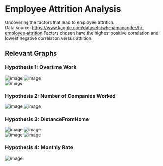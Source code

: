 # Employee Attrition Analysis

Uncovering the factors that lead to employee attrition. <br>
Data source: https://www.kaggle.com/datasets/whenamancodes/hr-employee-attrition
Factors chosen have the highest positive correlation and lowest negative correlation versus attrition.
 
## Relevant Graphs
### Hypothesis 1: Overtime Work
  
![image](https://github.com/user-attachments/assets/ef41a0ba-97dc-445d-b070-ae3520e115c7) ![image](https://github.com/user-attachments/assets/cf704293-0aed-4345-bbdb-dd8391dd1b2c) <br> 
![image](https://github.com/user-attachments/assets/34817a9c-a543-448c-abb2-7209eb548fd3)


### Hypothesis 2: Number of Companies Worked

![image](https://github.com/user-attachments/assets/da4c1c6a-503b-4a54-9b94-455058700877) ![image](https://github.com/user-attachments/assets/2a44349d-38f2-473e-a069-45c16aafccb2)

 
### Hypothesis 3: DistanceFromHome

![image](https://github.com/user-attachments/assets/faade2ed-d183-4ba3-ad51-e9e5a1436aed) ![image](https://github.com/user-attachments/assets/0c9612ee-fa5d-47c1-a88a-d0b3882a9761) <br>
![image](https://github.com/user-attachments/assets/105466d3-a077-4b38-a9cb-48fefbeba174) ![image](https://github.com/user-attachments/assets/b3541c28-96fc-4f9b-b405-96116a39d9c5)


### Hypothesis 4: Monthly Rate

![image](https://github.com/user-attachments/assets/fc359701-d775-4d34-9536-88d8115c8cc5)




  

